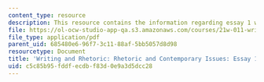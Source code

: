 ```yaml
---
content_type: resource
description: This resource contains the information regarding essay 1 workshop Instructions.
file: https://ol-ocw-studio-app-qa.s3.amazonaws.com/courses/21w-011-writing-and-rhetoric-rhetoric-and-contemporary-issues-fall-2015/c5c85b95fddfecdbf83d0e9a3d5dcc28_MIT21W_011F15_essay1work.pdf
file_type: application/pdf
parent_uid: 685480e6-96f7-3c11-88af-5bb5057d8d98
resourcetype: Document
title: 'Writing and Rhetoric: Rhetoric and Contemporary Issues: Essay 1 Workshop Instructions'
uid: c5c85b95-fddf-ecdb-f83d-0e9a3d5dcc28
---
```

